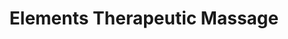 ---
title: "Elements Therapeutic Massage"
url: /greenville/elements-therapeutic-massage/
shop: Massage
---